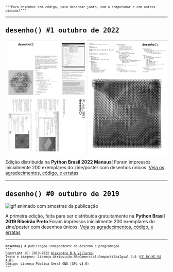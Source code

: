 <div style="font-family: inconsolata, monospace; font-size: 0.7em">"""Para desenhar com código, para desenhar junto, com o computador e com outras pessoas!"""</div>

---
<h2 style="font-family: inconsolata, monospace;">desenho() #1 outubro de 2022</h2>

![2022-11-01_11-23](/assets/thumbnail-desenho1.png)

Edição distribuída na **Python Brasil 2022 Manaus**!
Foram impressos inicialmente 200 exemplares do zine/poster com desenhos únicos.
[Veja os agradecimentos, código, e erratas](1_outubro_2022/README.md)

---
<h2 style="font-family: inconsolata, monospace;">desenho() #0 outubro de 2019</h2>

![gif animado com amostras da publicação](assets/amostra-desenho0.gif)

A primeira edição, feita para ser distribuída gratuitamente na **Python Brasil 2019 Ribeirão Preto**
Foram impressos inicialmente 200 exemplares do zine/poster com desenhos únicos.
[Veja os agradecimentos, código, e erratas](0_outubro_2019/README.md)

---
<div style="font-family: inconsolata, monospace; font-size: 0.7em">
<b>desenho()</b> # publicação independente de desenho e programação<br>
"""<br>
Copyright (C) 2019-2022 <a href="https://abav.lugaralgum.com">Alexandre B A Villares</a>.<br> 
Texto e imagens: Licença Atribuição-NãoComercial-CompartilhaIgual 4.0 (<a href="https://creativecommons.org/licenses/by-nc-sa/4.0/deed.pt_BR">CC BY-NC-SA 4.0</a>).<br>Código: Licença Pública Geral GNU (<a ref="https://github.com/villares/desenho-sem-argumentos/blob/master/LICENSE.txt">GPL v3.0</a>)
<br>"""
</div>
